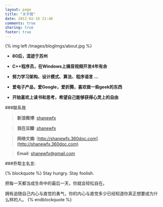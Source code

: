```yaml
---
layout: page
title: "关于我"
date: 2012-02-16 21:46
comments: true
sharing: true
footer: true
---
```


{% img left /images/blogImgs/about.jpg %}

- **80后，混迹于苏州**

- **C++程序员，在Windows上搞音视频开发4年有余**

- **努力学习架构、设计模式、算法、程序语言 ...**

- **爱电子产品，爱Google，爱折腾，喜欢做一些geek的东西**

- **开始喜欢上读书和思考，希望自己能够获得心灵上的自由**


###联系我

> **新浪微博**: [shanewfx](http://weibo.com/shanewfx)

> **我在豆瓣**: [shanewfx](http://www.douban.com/people/shanewfx/)

> **网络文摘**: [http://shanewfx.360doc.com](http://shanewfx.360doc.com)

> **Email**: <shanewfx@gmail.com>



###乔帮主名言:

{% blockquote %}
Stay hungry. Stay foolish.

把每一天都当成生命中的最后一天，你就会轻松自在。

拥有追随自己内心与直觉的勇气，你的内心与直觉多少已经知道你真正想要成为什么样的人。
{% endblockquote %}


